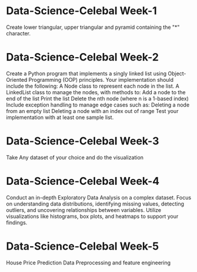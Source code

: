 # Data-Science-Celebal Week-1

Create lower triangular, upper triangular and pyramid containing the "*" character.

# Data-Science-Celebal Week-2

Create a Python program that implements a singly linked list using Object-Oriented Programming (OOP) principles. Your implementation should include the following: A Node class to represent each node in the list. A LinkedList class to manage the nodes, with methods to: Add a node to the end of the list Print the list Delete the nth node (where n is a 1-based index) Include exception handling to manage edge cases such as: Deleting a node from an empty list Deleting a node with an index out of range Test your implementation with at least one sample list.

# Data-Science-Celebal Week-3

Take Any dataset of your choice and do the visualization

# Data-Science-Celebal Week-4

Conduct an in-depth Exploratory Data Analysis on a complex dataset. Focus on understanding data distributions, identifying missing values, detecting outliers, and uncovering relationships between variables. Utilize visualizations like histograms, box plots, and heatmaps to support your findings.

# Data-Science-Celebal Week-5

House Price Prediction Data Preprocessing and feature engineering
